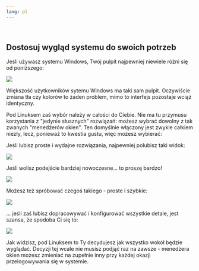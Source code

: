 ```yaml
---
lang: pl
---
```

﻿



<h2>Dostosuj wygląd systemu do swoich potrzeb</h2>

Jeśli używasz systemu Windows, Twój pulpit najpewniej niewiele
różni się od poniższego:

<img src="Images/windows_vista.jpg" />

Większość użytkowników sytemu Windows ma taki sam pulpit. Oczywiście zmiana
tła czy kolorów to żaden problem, mimo to interfejs pozostaje wciąż
identyczny.

Pod Linuksem zaś wybór należy w całości do Ciebie. Nie ma tu przymusu
korzystania z "jedynie słusznych" rozwiązań: możesz wybrać dowolny
z tak zwanych "menedżerów okien". Ten domyślnie włączony jest zwykle
całkiem niezły, lecz, ponieważ to kwestia gustu, więc możesz wybierać:

 Jeśli lubisz proste i wydajne rozwiązania, najpewniej polubisz taki
widok:

<img src="Images/ubuntu.jpg"/>

Jeśli wolisz podejście bardziej nowoczesne... to proszę bardzo!

<img src="Images/kde.png" />

Możesz też spróbować czegoś takiego - proste i szybkie:

<img src="Images/xfce.jpg" />

... jeśli zaś lubisz dopracowywać i konfigurować wszystkie detale,
jest szansa, że spodoba Ci się to:

<img src="Images/wm.jpg" />

Jak widzisz, pod Linuksem to Ty decydujesz jak wszystko wokół będzie
wyglądać. Decyzji tej wcale nie musisz podjąć raz na zawsze - menedżera
okien możesz zmieniać na zupełnie inny przy każdej okazji przelogowywania
się w systemie.




